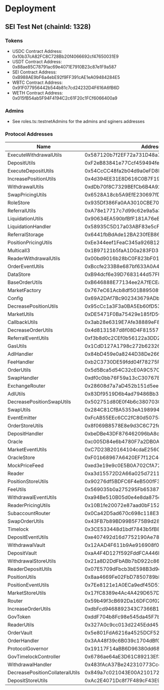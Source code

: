 # Deployment



## SEI Test Net (chainId: 1328)

### Tokens

- USDC Contract Address: 0x10b37cA82FC8C728Bb20f4066692cf47650031E9
- USDT Contract Address: 0x88ae85C78791ac69e4071E7910B23c87e1F9a587
- SEI Contract Address: 0xB988AE9bF6a4ebE92f9FF391cAE1eA09484284E5
- WBTC Contract Address: 0x91F077956442b544b81c7cd24232D4F616A6fB6D
- WETH Contract Address: 0x015fB54ab5F94F4194C2c61F20c1FCf6066400a9

### Admins

- See roles.ts::testnetAdmins for the admins and sginers addresses

### Protocol Addresses
| Name                      | Address                                     |
|---------------------------|---------------------------------------------|
| ExecuteWithdrawalUtils | 0x587120b7f2EF72a731D48a7d18C3fceE96f5448c |
| DepositUtils | 0xF2eB83841e77Ccf459494fe4048c5aeDf4172d1D |
| ExecuteDepositUtils | 0x54CcCC48fa2b04d9a0eFD8Bb7d768cf5305cDeD9 |
| IncreasePositionUtils | 0x4d394EE31E8D616C0B7F19a6b4807E82EEAa6559 |
| WithdrawalUtils | 0xdDb70f8C7329BEfCb6B4A9223E75C673a2ae53EE |
| SwapPricingUtils | 0x6528A18cb5A9EfE230697fD4A153Df3AEE7D58d5 |
| RoleStore | 0x935Df386Fa0AA3010CBE705Be032Aaa3d7A2C237 |
| ReferralUtils | 0xA78e17717c7d99c62e9a5a33AdE342B8B0790d51 |
| LiquidationUtils | 0x90634EA590bfBfF181A76eEa21c8Cc62db138117 |
| LiquidationHandler | 0x58935C5D17a03ABF83e5cF94D1bcb7d8dd404BF1 |
| ReferralStorage | 0x6441fbBdAde12BA230fEB86D1c23eca01e7Ef83c |
| PositionPricingUtils | 0xEe344eef1FeaC345a926B129C0aaf30CAFe37Cf0 |
| Multicall3 | 0x1B97121b5faA1D0a283FD35a2b9949b7E565579C |
| ReaderWithdrawalUtils | 0x00bd9016b28bC0F823bF015f062C87d6B537a400 |
| OrderEventUtils | 0xBccfe233B8e687bf633A0A47ab43e771e69412e0 |
| DataStore | 0xB94dcf6e39D7683144d57FF4149415603eA46DaC |
| BaseOrderUtils | 0xB646888E77134ee2A7fECEaFAb76123f595A10C6 |
| MarketFactory | 0x767eC61Acb8df501B89508fCF581f37182b73027 |
| Config | 0x69A2DAf7Bc902343679ADbf2d33245f05a909653 |
| DecreasePositionUtils | 0x95cCc1a3F3a0BA5Eb60fD530129b37F039eF8Bc4 |
| MarketUtils | 0xDE5471F0Ba75429e185fD5Ce3a0dd586A2B22B18 |
| CallbackUtils | 0x3ab28e6319E7Afe38889eF84aA008383A084434D |
| DecreaseOrderUtils | 0x4d8131587d8f08D4F815578428543Ed7CCFa7d3F |
| ReferralEventUtils | 0xf3b8d0c2CEf0b56122a3DD2b5890fb1705A605c2 |
| GasUtils | 0x1CdD127A1798c272b62326D02a810D26BeD439Bb |
| AdlHandler | 0x84bD459e0a8244D38De266Fa9Eef6D389cca0c9a |
| FeeHandler | 0xb2C3730DE59fdd04f78275F5eFEE32E42996e939 |
| OrderUtils | 0x5d5Bca5d54C32cE0A9C57C7Db5B82397d13328E3 |
| SwapHandler | 0xdf0c0bb76F59a13cC30767BD7c76ae39F2091124 |
| ExchangeRouter | 0x28608d7a7aD452b151d5eeF672ED2C1F4d7B2131 |
| AdlUtils | 0x83Df9519D6b4ad79486Bb3aA4D8F2746fB5aB0C3 |
| DecreasePositionSwapUtils | 0x502751d80E0f4b6c38070305Ec5E3Ebb6273983C |
| SwapUtils | 0x284C81CfBA5353eA198994fe8EA5165d43072e5D |
| EventEmitter | 0xFcAB55EEc6CC2fC80d50758177aAa13ae1B0DD4e |
| OrderStoreUtils | 0x8f069B8578E8e9d3C6C72fe96387e9c040341C82 |
| DepositHandler | 0xbeDBe43DF876462096bA8ccd194FD3664b24E81E |
| Oracle | 0xc005D84e6b4780F7a2DB0A76276F80bD3431A701 |
| MarketEventUtils | 0xC7D23B20164104cdaE256C65032a796915Bb4F29 |
| OracleStore | 0xF01b68967A6420EF7f12C4cc9204D5Bb0bb39a26 |
| MockPriceFeed | 0xed3e19e9c0E5B0A702CfA72c80Cd13845fD062e5 |
| Reader | 0xa3d15572D2A66a025d7211D5E567704F2faE09EA |
| PositionStoreUtils | 0x90276df5BDFC6F4eB500fF343011b511E153cDf6 |
| FeeUtils | 0x569035b0a275295Fb65387f94991aC6611F86717 |
| WithdrawalEventUtils | 0xa94Be510B05d0e4e8da875c37Ebb60374a6A875E |
| ReaderPricingUtils | 0x10B1fe20072e87aad0bF15255e5c4533D55C44D9 |
| SubaccountRouter | 0x0Ca42D5ad670c698c118E3A8d44DdeC84381efD9 |
| SwapOrderUtils | 0x43FB7b89BD99B5F75B9d28C335D9d17dFaf3cAC2 |
| Timelock | 0x3CE533448d1bdf7843b5fB87A3a280fb2657749f |
| DepositEventUtils | 0xe407492d16d7752190Ae78836dee88D7297Af42f |
| WithdrawalVault | 0x12AAD4F611b9Ae916908f052E42e2b47E39ff308 |
| DepositVault | 0xaA4F4D127f592FddFCA446F246B026D666Ec1AC7 |
| WithdrawalStoreUtils | 0x21a8D2DdFbABb7bD922c861Bd1F2cF67dbA0955F |
| ReaderDepositUtils | 0x07E5709dFbcb3bE598B3d9e7e0c9999b714BB20e |
| PositionUtils | 0x8aa4669Fe02FbD7850789bba2d7b3d7e60F93c41 |
| PositionEventUtils | 0x7Ee8121e1A0ECa9edf45D51F08B50F03ce848163 |
| MarketStoreUtils | 0x17fC8389e4Ac4A429D657D403e0eEdc8AA2098B4 |
| Router | 0x59b49f3cB692Da16DFC0f0216A952294fa4d6997 |
| IncreaseOrderUtils | 0xdbFcd9468892343C7366B1c6279Bd1A8A2fC4e59 |
| GovToken | 0xddF704b8Fc98e545da45F7b0fA1e3745CA952359 |
| ReaderUtils | 0x327A0c9cc013d2245Edd4559662c20494eb92621 |
| OrderVault | 0x5e801FdA6216a4525DCF52DEbc17372B547Dd50d |
| OrderHandler | 0x3AA48f39c6B039c1704dBf0Cb1ddf0Ca3151F354 |
| ProtocolGovernor | 0x19117F14aBB6D96380dd68D32dD31c6CE74C7115 |
| GovTimelockController | 0x6786ae64aE3D61C89213Ef3c04dEE137A044Bc50 |
| WithdrawalHandler | 0x483fAcA37Be242310773Cce762Fae0a4792A441f |
| DecreasePositionCollateralUtils | 0x849a7c021043E00A210172928fe8e36E1ED91502 |
| DepositStoreUtils | 0xAc2E4071Dc8f7F489cF43E92EDB4B96Fdb9672C6 |
